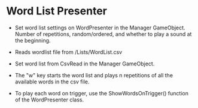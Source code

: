 # Word List Presenter
- Set word list settings on WordPresenter in the Manager GameObject. Number of repetitions, random/ordered, and whether to play a sound at the beginning.

- Reads wordlist file from /Lists/WordList.csv

- Set word list from CsvRead in the Manager GameObject.
- The "w" key starts the word list and plays n repetitions of all the available words in the csv file.

- To play each word on trigger, use the ShowWordsOnTrigger() function of the WordPresenter class.
